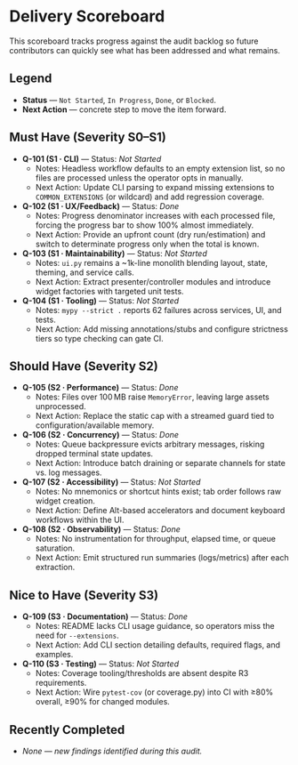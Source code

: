 # Delivery Scoreboard

This scoreboard tracks progress against the audit backlog so future contributors
can quickly see what has been addressed and what remains.

## Legend
- **Status** — `Not Started`, `In Progress`, `Done`, or `Blocked`.
- **Next Action** — concrete step to move the item forward.

## Must Have (Severity S0–S1)
- **Q-101 (S1 · CLI)** — Status: *Not Started*
  - Notes: Headless workflow defaults to an empty extension list, so no files are processed unless the operator opts in manually.
  - Next Action: Update CLI parsing to expand missing extensions to `COMMON_EXTENSIONS` (or wildcard) and add regression coverage.
- **Q-102 (S1 · UX/Feedback)** — Status: *Done*
  - Notes: Progress denominator increases with each processed file, forcing the progress bar to show 100% almost immediately.
  - Next Action: Provide an upfront count (dry run/estimation) and switch to determinate progress only when the total is known.
- **Q-103 (S1 · Maintainability)** — Status: *Not Started*
  - Notes: `ui.py` remains a ~1k-line monolith blending layout, state, theming, and service calls.
  - Next Action: Extract presenter/controller modules and introduce widget factories with targeted unit tests.
- **Q-104 (S1 · Tooling)** — Status: *Not Started*
  - Notes: `mypy --strict .` reports 62 failures across services, UI, and tests.
  - Next Action: Add missing annotations/stubs and configure strictness tiers so type checking can gate CI.

## Should Have (Severity S2)
- **Q-105 (S2 · Performance)** — Status: *Done*
  - Notes: Files over 100 MB raise `MemoryError`, leaving large assets unprocessed.
  - Next Action: Replace the static cap with a streamed guard tied to configuration/available memory.
- **Q-106 (S2 · Concurrency)** — Status: *Done*
  - Notes: Queue backpressure evicts arbitrary messages, risking dropped terminal state updates.
  - Next Action: Introduce batch draining or separate channels for state vs. log messages.
- **Q-107 (S2 · Accessibility)** — Status: *Not Started*
  - Notes: No mnemonics or shortcut hints exist; tab order follows raw widget creation.
  - Next Action: Define Alt-based accelerators and document keyboard workflows within the UI.
- **Q-108 (S2 · Observability)** — Status: *Done*
  - Notes: No instrumentation for throughput, elapsed time, or queue saturation.
  - Next Action: Emit structured run summaries (logs/metrics) after each extraction.

## Nice to Have (Severity S3)
- **Q-109 (S3 · Documentation)** — Status: *Done*
  - Notes: README lacks CLI usage guidance, so operators miss the need for `--extensions`.
  - Next Action: Add CLI section detailing defaults, required flags, and examples.
- **Q-110 (S3 · Testing)** — Status: *Not Started*
  - Notes: Coverage tooling/thresholds are absent despite R3 requirements.
  - Next Action: Wire `pytest-cov` (or coverage.py) into CI with ≥80% overall, ≥90% for changed modules.

## Recently Completed
- _None — new findings identified during this audit._
